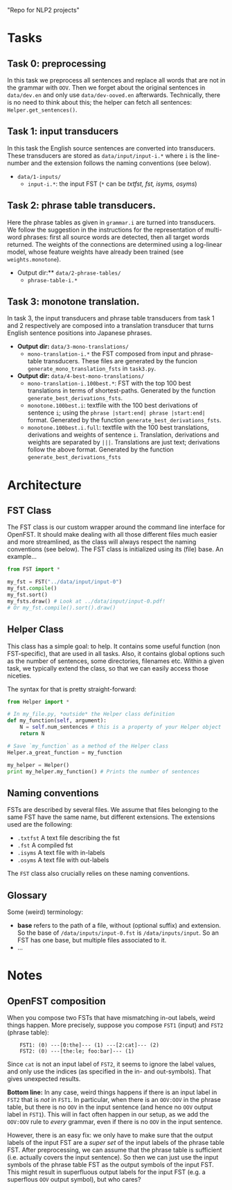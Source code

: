 "Repo for NLP2 projects" 

# Tasks
## Task 0: preprocessing
In this task we preprocess all sentences and replace all words that are not in the grammar with `OOV`. Then we forget about the original sentences in `data/dev.en` and only use `data/dev-ooved.en` afterwards. Technically, there is no need to think about this; the helper can fetch all sentences: `Helper.get_sentences()`.

## Task 1: input transducers
In this task the English source sentences are converted into transducers. These transducers are stored as `data/input/input-i.*` where `i` is the line-number and the extension follows the naming conventions (see below).

* `data/1-inputs/`
    * `input-i.*`: the input FST (`*` can be *txtfst, fst, isyms, osyms*)

## Task 2: phrase table transducers.
Here the phrase tables as given in `grammar.i` are turned into transducers. We follow the suggestion in the instructions for the representation of multi-word phrases: first all source words are detected, then all target words returned. The weights of the connections are determined using a log-linear model, whose feature weights have already been trained (see `weights.monotone`).

* Output dir:** `data/2-phrase-tables/`
    * `phrase-table-i.*`

## Task 3: monotone translation.
In task 3, the input transducers and phrase table transducers from task 1 and 2 respectively are composed into a translation transducer that turns English sentence positions into Japanese phrases.

* **Output dir:** `data/3-mono-translations/`
    * `mono-translation-i.*` the FST composed from input and phrase-table transducers. These files are generated by the funcion `generate_mono_translation_fsts` in `task3.py`.
*  **Output dir:** `data/4-best-mono-translations/`
    * `mono-translation-i.100best.*`: FST with the top 100 best translations in terms of shortest-paths. Generated by the function `generate_best_derivations_fsts`.
    * `monotone.100best.i`: textfile with the 100 best derivations of sentence `i`; using the `phrase |start:end| phrase |start:end|` format. Generated by the function `generate_best_derivations_fsts`.
    * `monotone.100best.i.full`: textfile with the 100 best translations, derivations and weights of sentence `i`. Translation, derivations and weights are separated by ` ||| `. Translations are just text; derivations follow the above format. Generated by the function `generate_best_derivations_fsts`

# Architecture

## FST Class
The FST class is our custom wrapper around the command line interface for OpenFST. It should make dealing with all those different files much easier and more streamlined, as the class will always respect the naming conventions (see below). The FST class is initialized using its (file) base. An example...

```python
from FST import *

my_fst = FST("../data/input/input-0")
my_fst.compile()
my_fst.sort()
my_fsts.draw() # Look at ../data/input/input-0.pdf!
# Or my_fst.compile().sort().draw()
```

## Helper Class
This class has a simple goal: to help. It contains some useful function (non FST-specific), that are used in all tasks. Also, it contains global options such as the number of sentences, some directories, filenames etc. Within a given task, we typically extend the class, so that we can easily access those niceties. 

The syntax for that is pretty straight-forward:
```python
from Helper import *

# In my_file.py, *outside* the Helper class definition
def my_function(self, argument):
    N = self.num_sentences # this is a property of your Helper object
    return N 

# Save `my_function` as a method of the Helper class
Helper.a_great_function = my_function

my_helper = Helper()
print my_helper.my_function() # Prints the number of sentences
```

## Naming conventions

FSTs are described by several files. We assume that files belonging to the same FST have the same name, but different extensions. The extensions used are the following:

* `.txtfst` A text file describing the fst
* `.fst` A compiled fst
* `.isyms` A text file with in-labels
* `.osyms` A text file with out-labels

The `FST` class also crucially relies on these naming conventions. 

## Glossary
Some (weird) terminology:

* **base** refers to the path of a file, without (optional suffix) and extension. So the base of `/data/inputs/input-0.fst` is `/data/inputs/input`. So an FST has one base, but multiple files associated to it.
* ...

# Notes
## OpenFST composition
When you compose two FSTs that have mismatching in-out labels, weird things happen. More precisely, suppose you compose `FST1` (input) and `FST2` (phrase table):
```
    FST1: (0) ---[0:the]--- (1) ---[2:cat]--- (2)
    FST2: (0) ---[the:le; foo:bar]--- (1)
```
Since `cat` is not an input label of `FST2`, it seems to ignore the label values, and only use the indices (as specified in the in- and out-symbols). That gives unexpected results.

**Bottom line:** In any case, weird things happens if there is an input label in `FST2` that is *not* in `FST1`. In particular, when there is an `OOV:OOV` in the phrase table, but there is no `OOV` in the input sentence (and hence no `OOV` output label in `FST1`). This will in fact often happen in our setup, as we add the `OOV:OOV` rule to *every* grammar, even if there is no `OOV` in the input sentence.

However, there is an easy fix: we only have to make sure that the output labels of the input FST are a *super set* of the input labels of the phrase table FST.  After preprocessing, we can assume that the phrase table is sufficient (i.e. actually covers the input sentence). So then we can just use the input symbols of the phrase table FST as the output symbols of the input FST. This might result in superfluous output labels for the input FST (e.g. a superflous `OOV` output symbol), but who cares?



